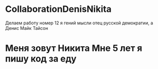 # CollaborationDenisNikita
Делаем работу номер 12 я гений мысли отец русской демократии, а Денис Майк Тайсон
# Меня зовут Никита Мне 5 лет я пишу код за еду 
